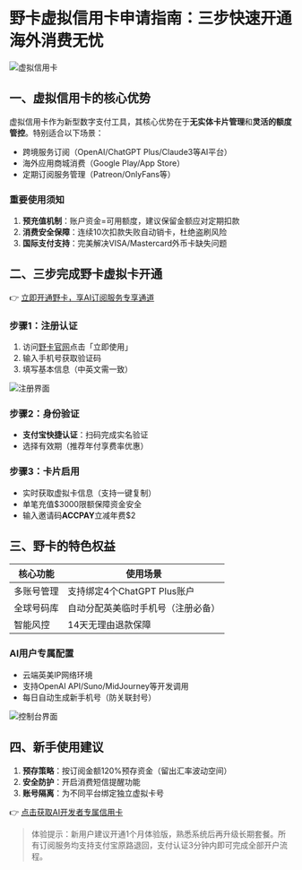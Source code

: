 # 野卡虚拟信用卡申请指南：三步快速开通海外消费无忧

![虚拟信用卡](https://bbtdd.com/wp-content/uploads/img/4843834568601284.webp)

## 一、虚拟信用卡的核心优势
虚拟信用卡作为新型数字支付工具，其核心优势在于**无实体卡片管理**和**灵活的额度管控**。特别适合以下场景：
- 跨境服务订阅（OpenAI/ChatGPT Plus/Claude3等AI平台）
- 海外应用商城消费（Google Play/App Store）
- 定期订阅服务管理（Patreon/OnlyFans等）

### 重要使用须知
1. **预充值机制**：账户资金=可用额度，建议保留金额应对定期扣款
2. **消费安全保障**：连续10次扣款失败自动销卡，杜绝盗刷风险
3. **国际支付支持**：完美解决VISA/Mastercard外币卡缺失问题

## 二、三步完成野卡虚拟卡开通
👉 [立即开通野卡，享AI订阅服务专享通道](https://bbtdd.com/yeka)

### 步骤1：注册认证
1. 访问[野卡官网](https://bbtdd.com/yeka)点击「立即使用」
2. 输入手机号获取验证码
3. 填写基本信息（中英文需一致）

![注册界面](https://bbtdd.com/wp-content/uploads/img/948215565.webp)

### 步骤2：身份验证
- **支付宝快捷认证**：扫码完成实名验证
- 选择有效期（推荐年付享费率优惠）

### 步骤3：卡片启用
- 实时获取虚拟卡信息（支持一键复制）
- 单笔充值$3000限额保障资金安全
- 输入邀请码**ACCPAY**立减年费$2

## 三、野卡的特色权益
| 核心功能 | 使用场景 |
|---------|---------|
| 多账号管理 | 支持绑定4个ChatGPT Plus账户 |
| 全球号码库 | 自动分配英美临时手机号（注册必备） |
| 智能风控 | 14天无理由退款保障 |

### AI用户专属配置
- 云端英美IP网络环境
- 支持OpenAI API/Suno/MidJourney等开发调用
- 每日自动生成新手机号（防关联封号）

![控制台界面](https://bbtdd.com/wp-content/uploads/img/1812447087.webp)

## 四、新手使用建议
1. **预存策略**：按订阅金额120%预存资金（留出汇率波动空间）
2. **安全防护**：开启消费短信提醒功能
3. **账号隔离**：为不同平台绑定独立虚拟卡号

👉 [点击获取AI开发者专属信用卡](https://bbtdd.com/yeka)

> 体验提示：新用户建议开通1个月体验版，熟悉系统后再升级长期套餐。所有订阅服务均支持支付宝原路退回，支付认证3分钟内即可完成全部开户流程。